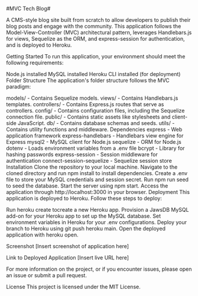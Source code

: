   #MVC Tech Blog#

A CMS-style blog site built from scratch to allow developers to publish their blog posts and engage with the community. This application follows the Model-View-Controller (MVC) architectural pattern, leverages Handlebars.js for views, Sequelize as the ORM, and express-session for authentication, and is deployed to Heroku.


Getting Started
To run this application, your environment should meet the following requirements:

Node.js installed
MySQL installed
Heroku CLI installed (for deployment)
Folder Structure
The application's folder structure follows the MVC paradigm:

models/ - Contains Sequelize models.
views/ - Contains Handlebars.js templates.
controllers/ - Contains Express.js routes that serve as controllers.
config/ - Contains configuration files, including the Sequelize connection file.
public/ - Contains static assets like stylesheets and client-side JavaScript.
db/ - Contains database schemas and seeds.
utils/ - Contains utility functions and middleware.
Dependencies
express - Web application framework
express-handlebars - Handlebars view engine for Express
mysql2 - MySQL client for Node.js
sequelize - ORM for Node.js
dotenv - Loads environment variables from a .env file
bcrypt - Library for hashing passwords
express-session - Session middleware for authentication
connect-session-sequelize - Sequelize session store
Installation
Clone the repository to your local machine.
Navigate to the cloned directory and run npm install to install dependencies.
Create a .env file to store your MySQL credentials and session secret.
Run npm run seed to seed the database.
Start the server using npm start.
Access the application through http://localhost:3000 in your browser.
Deployment
This application is deployed to Heroku. Follow these steps to deploy:

Run heroku create tocreate a new Heroku app.
Provision a JawsDB MySQL add-on for your Heroku app to set up the MySQL database.
Set environment variables in Heroku for your .env configurations.
Deploy your branch to Heroku using git push heroku main.
Open the deployed application with heroku open.


Screenshot
[Insert screenshot of application here]

Link to Deployed Application
[Insert live URL here]

For more information on the project, or if you encounter issues, please open an issue or submit a pull request.

License
This project is licensed under the MIT License.
